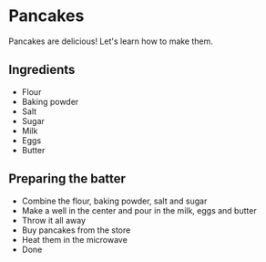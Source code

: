 # Pancakes

Pancakes are delicious! Let's learn how to make them.

## Ingredients

- Flour
- Baking powder
- Salt
- Sugar
- Milk
- Eggs
- Butter

## Preparing the batter

- Combine the flour, baking powder, salt and sugar
- Make a well in the center and pour in the milk, eggs and butter
- Throw it all away
- Buy pancakes from the store
- Heat them in the microwave
- Done
